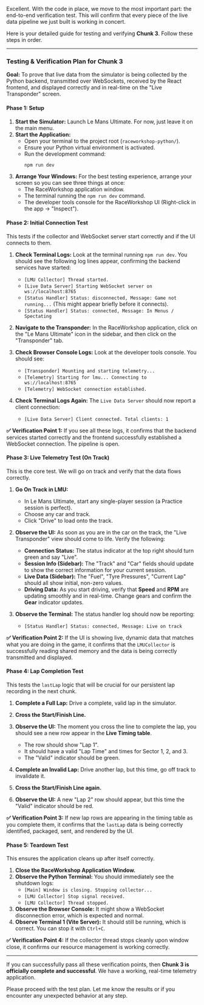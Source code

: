 Excellent. With the code in place, we move to the most important part: the end-to-end verification test. This will confirm that every piece of the live data pipeline we just built is working in concert.

Here is your detailed guide for testing and verifying **Chunk 3**. Follow these steps in order.

---

### **Testing & Verification Plan for Chunk 3**

**Goal:** To prove that live data from the simulator is being collected by the Python backend, transmitted over WebSockets, received by the React frontend, and displayed correctly and in real-time on the "Live Transponder" screen.

#### **Phase 1: Setup**

1.  **Start the Simulator:** Launch Le Mans Ultimate. For now, just leave it on the main menu.
2.  **Start the Application:**
    *   Open your terminal to the project root (`raceworkshop-python/`).
    *   Ensure your Python virtual environment is activated.
    *   Run the development command:
        ```bash
        npm run dev
        ```
3.  **Arrange Your Windows:** For the best testing experience, arrange your screen so you can see three things at once:
    *   The RaceWorkshop application window.
    *   The terminal running the `npm run dev` command.
    *   The developer tools console for the RaceWorkshop UI (Right-click in the app -> "Inspect").

#### **Phase 2: Initial Connection Test**

This tests if the collector and WebSocket server start correctly and if the UI connects to them.

1.  **Check Terminal Logs:** Look at the terminal running `npm run dev`. You should see the following log lines appear, confirming the backend services have started:
    *   `[LMU Collector] Thread started.`
    *   `[Live Data Server] Starting WebSocket server on ws://localhost:8765`
    *   `[Status Handler] Status: disconnected, Message: Game not running...` (This might appear briefly before it connects).
    *   `[Status Handler] Status: connected, Message: In Menus / Spectating`

2.  **Navigate to the Transponder:** In the RaceWorkshop application, click on the "Le Mans Ultimate" icon in the sidebar, and then click on the "Transponder" tab.

3.  **Check Browser Console Logs:** Look at the developer tools console. You should see:
    *   `[Transponder] Mounting and starting telemetry...`
    *   `[Telemetry] Starting for lmu... Connecting to ws://localhost:8765`
    *   `[Telemetry] WebSocket connection established.`

4.  **Check Terminal Logs Again:** The `Live Data Server` should now report a client connection:
    *   `[Live Data Server] Client connected. Total clients: 1`

**✅ Verification Point 1:** If you see all these logs, it confirms that the backend services started correctly and the frontend successfully established a WebSocket connection. The pipeline is open.

#### **Phase 3: Live Telemetry Test (On Track)**

This is the core test. We will go on track and verify that the data flows correctly.

1.  **Go On Track in LMU:**
    *   In Le Mans Ultimate, start any single-player session (a Practice session is perfect).
    *   Choose any car and track.
    *   Click "Drive" to load onto the track.

2.  **Observe the UI:** As soon as you are in the car on the track, the "Live Transponder" view should come to life. Verify the following:
    *   **Connection Status:** The status indicator at the top right should turn green and say "Live".
    *   **Session Info (Sidebar):** The "Track" and "Car" fields should update to show the correct information for your current session.
    *   **Live Data (Sidebar):** The "Fuel", "Tyre Pressures", "Current Lap" should all show initial, non-zero values.
    *   **Driving Data:** As you start driving, verify that **Speed** and **RPM** are updating smoothly and in real-time. Change gears and confirm the **Gear** indicator updates.

3.  **Observe the Terminal:** The status handler log should now be reporting:
    *   `[Status Handler] Status: connected, Message: Live on track`

**✅ Verification Point 2:** If the UI is showing live, dynamic data that matches what you are doing in the game, it confirms that the `LMUCollector` is successfully reading shared memory and the data is being correctly transmitted and displayed.

#### **Phase 4: Lap Completion Test**

This tests the `lastLap` logic that will be crucial for our persistent lap recording in the next chunk.

1.  **Complete a Full Lap:** Drive a complete, valid lap in the simulator.
2.  **Cross the Start/Finish Line.**
3.  **Observe the UI:** The moment you cross the line to complete the lap, you should see a new row appear in the **Live Timing table**.
    *   The row should show "Lap 1".
    *   It should have a valid "Lap Time" and times for Sector 1, 2, and 3.
    *   The "Valid" indicator should be green.

4.  **Complete an Invalid Lap:** Drive another lap, but this time, go off track to invalidate it.
5.  **Cross the Start/Finish Line again.**
6.  **Observe the UI:** A new "Lap 2" row should appear, but this time the "Valid" indicator should be red.

**✅ Verification Point 3:** If new lap rows are appearing in the timing table as you complete them, it confirms that the `lastLap` data is being correctly identified, packaged, sent, and rendered by the UI.

#### **Phase 5: Teardown Test**

This ensures the application cleans up after itself correctly.

1.  **Close the RaceWorkshop Application Window.**
2.  **Observe the Python Terminal:** You should immediately see the shutdown logs:
    *   `[Main] Window is closing. Stopping collector...`
    *   `[LMU Collector] Stop signal received.`
    *   `[LMU Collector] Thread stopped.`
3.  **Observe the Browser Console:** It might show a WebSocket disconnection error, which is expected and normal.
4.  **Observe Terminal 1 (Vite Server):** It should still be running, which is correct. You can stop it with `Ctrl+C`.

**✅ Verification Point 4:** If the collector thread stops cleanly upon window close, it confirms our resource management is working correctly.

---

If you can successfully pass all these verification points, then **Chunk 3 is officially complete and successful**. We have a working, real-time telemetry application.

Please proceed with the test plan. Let me know the results or if you encounter any unexpected behavior at any step.